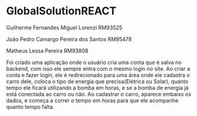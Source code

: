 # GlobalSolutionREACT
Guilherme Fernandes Miguel Lorenzi RM93525

João Pedro Camargo Pereira dos Santos RM95478

Matheus Lessa Pereira RM93808
  
Foi criado uma aplicação onde o usuário cria uma conta que é salva no backend, com isso ele sempre entra com o mesmo login no site.
Ao criar a conta e fazer login, ele é redirecionado para uma área onde ele cadastra o carro dele, coloca o tipo de energia que precisa(Elétrica ou Solar), quanto tempo ele ficará utilizando a bomba em horas, e se a bomba de energia já está conectada ao carro ou não.
Ao cadastrar o carro, aparece embaixo os dados, e começa a correr o tempo em horas para que ele acompanhe quanto tempo falta.
